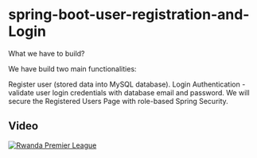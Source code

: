 # spring-boot-user-registration-and-Login

What we have to build?

We have build two main functionalities:

Register user (stored data into MySQL database). 
Login Authentication - validate user login credentials with database email and password. 
We will secure the Registered Users Page with role-based Spring Security.

## Video

[![Rwanda Premier League](https://img.youtube.com/vi/VAHDI4dN8pQ/0.jpg)](https://youtu.be/VAHDI4dN8pQ)
